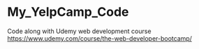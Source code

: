 # My_YelpCamp_Code
Code along with Udemy web development course https://www.udemy.com/course/the-web-developer-bootcamp/
